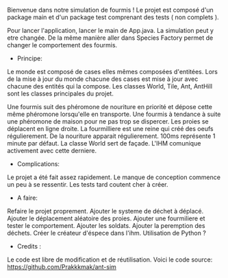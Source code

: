 Bienvenue dans notre simulation de fourmis !
Le projet est composé d'un package main et d'un package test comprenant des tests ( non complets ).

Pour lancer l'application, lancer le main de App.java. La simulation peut y etre changée. 
De la même manière aller dans Species Factory permet de changer le comportement des fourmis.

- Principe:

Le monde est composé de cases elles mêmes composées d'entitées. Lors de la mise à jour du monde chacune des cases est mise
à jour avec chacune des entités qui la compose. Les classes World, Tile, Ant, AntHill sont les classes principales du projet.

Une fourmis suit des phéromone de nouriture en priorité et dépose cette même phéromone lorsqu'elle en transporte.
Une fourmis à tendance à suite une phéromone de maison pour ne pas trop se dispercer. 
Les proies se déplacent en ligne droite.
La fourmilliere est une reine qui créé des oeufs régulierement.
De la nouriture apparait régulierement.
100ms représente 1 minute par défaut.
La classe World sert de façade. L'IHM comunique activement avec cette derniere.

- Complications:

Le projet a été fait assez rapidement. Le manque de conception commence un peu à se ressentir. Les tests tard coutent cher
à créer.

- A faire:

Refaire le projet proprement. 
Ajouter le systeme de déchet à déplacé. 
Ajouter le déplacement aléatoire des proies.
Ajouter une fourmiliere et tester le comportement.
Ajouter les soldats.
Ajouter la peremption des déchets.
Créer le créateur d'éspece dans l'ihm.
Utilisation de Python ?

- Credits :

Le code est libre de modification et de réutilisation.
Voici le code source: https://github.com/Prakkkmak/ant-sim
